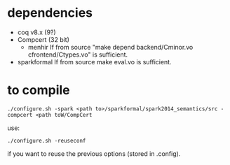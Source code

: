 # dependencies

- coq v8.x (9?)
- Compcert (32 bit)
    - menhir
  If from source "make depend backend/Cminor.vo cfrontend/Ctypes.vo" is sufficient.
- sparkformal
  If from source make eval.vo is sufficient.

# to compile
```
./configure.sh -spark <path to>/sparkformal/spark2014_semantics/src -compcert <path toW/CompCert 
```
use:
```
./configure.sh -reuseconf
```
if you want to reuse the previous options (stored in .config).
